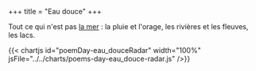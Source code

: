 +++
title = "Eau douce"
+++

Tout ce qui n'est pas [la mer](../mer) : la pluie et l'orage, les rivières et les fleuves, les lacs.

{{< chartjs id="poemDay-eau_douceRadar" width="100%" jsFile="../../charts/poems-day-eau_douce-radar.js" />}}
